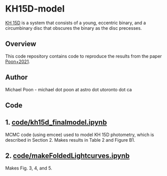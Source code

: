 #  KH15D-model

[KH 15D](https://en.wikipedia.org/wiki/KH_15D) is a system that consists of a young, eccentric binary, and a circumbinary disc that obscures the binary as the disc precesses.

##  Overview

This code repository contains code to reproduce the results from the paper [Poon+2021](https://ui.adsabs.harvard.edu/abs/2021MNRAS.503.1599P/abstract).

##  Author

Michael Poon - michael dot poon at astro dot utoronto dot ca

## Code

## 1. [code/kh15d_finalmodel.ipynb](code/kh15d_finalmodel.ipynb) 

MCMC code (using emcee) used to model KH 15D photometry, which is described in Section 2. Makes results in Table 2 and Figure B1.

## 2. [code/makeFoldedLightcurves.ipynb](code/makeFoldedLightcurves.ipynb) 

Makes Fig. 3, 4, and 5.
